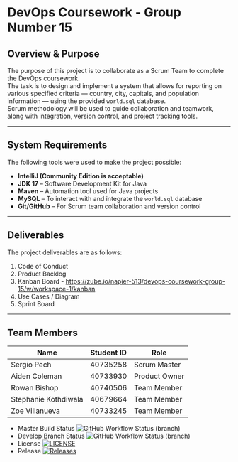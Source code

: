 # DevOps Coursework - Group Number 15

## Overview & Purpose
The purpose of this project is to collaborate as a Scrum Team to complete the DevOps coursework.  
The task is to design and implement a system that allows for reporting on various specified criteria — country, city, capitals, and population information — using the provided `world.sql` database.  
Scrum methodology will be used to guide collaboration and teamwork, along with integration, version control, and project tracking tools.

---

## System Requirements
The following tools were used to make the project possible:

- **IntelliJ (Community Edition is acceptable)**  
- **JDK 17** – Software Development Kit for Java  
- **Maven** – Automation tool used for Java projects  
- **MySQL** – To interact with and integrate the `world.sql` database  
- **Git/GitHub** – For Scrum team collaboration and version control  

---

## Deliverables
The project deliverables are as follows:

1. Code of Conduct  
2. Product Backlog  
3. Kanban Board  - https://zube.io/napier-513/devops-coursework-group-15/w/workspace-1/kanban
4. Use Cases / Diagram  
5. Sprint Board  

---

## Team Members
| Name | Student ID | Role |
|------|-------------|------|
| Sergio Pech | 40735258 | Scrum Master |
| Aiden Coleman | 40733930 | Product Owner |
| Rowan Bishop | 40740506 | Team Member |
| Stephanie Kothdiwala | 40679664 | Team Member |
| Zoe Villanueva | 40733245 | Team Member |

* Master Build Status ![GitHub Workflow Status (branch)](https://img.shields.io/github/actions/workflow/status/acole-407930/SET08803-Coursework-Group-15/main.yml?branch=master)
* Develop Branch Status ![GitHub Workflow Status (branch)](https://img.shields.io/github/actions/workflow/status/acole-407930/SET08803-Coursework-Group-15/main.yml?branch=develop)
* License [![LICENSE](https://img.shields.io/github/license/acole-407930/SET08803-Coursework-Group-15.svg?style=flat-square)](https://github.com/acole-407930/SET08803-Coursework-Group-15/blob/master/LICENSE)
* Release [![Releases](https://img.shields.io/github/release/acole-407930/SET08803-Coursework-Group-15/all.svg?style=flat-square)](https://github.com/acole-407930/SET08803-Coursework-Group-15/releases)
